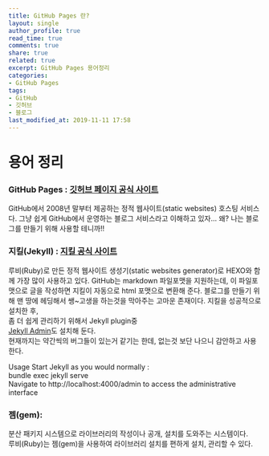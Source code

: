 ```yaml
---
title: GitHub Pages 란?
layout: single
author_profile: true
read_time: true
comments: true
share: true
related: true
excerpt: GitHub Pages 용어정리
categories:
- GitHub Pages
tags:
- GitHub
- 깃허브
- 블로그
last_modified_at: 2019-11-11 17:58
---
```


# 용어 정리
### GitHub Pages : [깃허브 페이지 공식 사이트](https://pages.github.com/)
GitHub에서 2008년 말부터 제공하는 정적 웹사이트(static websites) 호스팅 서비스다.
그냥 쉽게 GitHub에서 운영하는 블로그 서비스라고 이해하고 있자... 
왜? 나는 블로그를 만들기 위해 사용할 테니까!!

### 지킬(Jekyll) : [지킬 공식 사이트](https://jekyllrb-ko.github.io/)
루비(Ruby)로 만든 정적 웹사이트 생성기(static websites generator)로 HEXO와 함께 가장 많이 사용하고 있다.
GitHub는 markdown 파일포맷을 지원하는데, 이 파일포맷으로 글을 작성하면 지킬이 자동으로 html 포맷으로 변환해 준다.
블로그를 만들기 위해  맨 땅에 헤딩해서 쌩~고생을 하는것을 막아주는 고마운 존재이다.
지킬을 성공적으로 설치한 후,   
좀 더 쉽게 관리하기 위해서 Jekyll plugin중   
[Jekyll  Admin](https://github.com/jekyll/jekyll-admin)도 설치해 둔다.  
현재까지는 약간씩의 버그들이 있는거 같기는 한데,  없는것 보단 나으니 감안하고 사용한다.

Usage
Start Jekyll as you would normally :  
bundle exec jekyll serve   
Navigate to http://localhost:4000/admin   to access the administrative interface  

### 젬(gem): 
분산 패키지 시스템으로 라이브러리의 작성이나 공개, 설치를 도와주는 시스템이다.  
루비(Ruby)는 젬(gem)을 사용하여 라이브러리 설치를 편하게 설치, 관리할 수 있다.